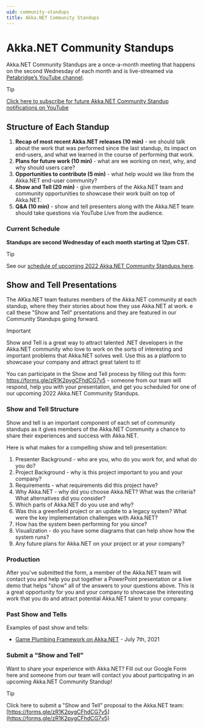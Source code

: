 ```yaml
---
uid: community-standups
title: Akka.NET Community Standups
---
```


# Akka.NET Community Standups

Akka.NET Community Standups are a once-a-month meeting that happens on the second Wednesday of each month and is live-streamed via [Petabridge’s YouTube channel](https://www.youtube.com/c/PetabridgeAcademy).

> [!TIP]
> [Click here to subscribe for future Akka.NET Community Standup notifications on YouTube](https://www.youtube.com/c/PetabridgeAcademy?sub_confirmation=1)

## Structure of Each Standup

1. **Recap of most recent Akka.NET releases (10 min)** - we should talk about the work that was performed since the last standup, its impact on end-users, and what we learned in the course of performing that work.
2. **Plans for future work (10 min)** - what are we working on next, why, and why should users care?
3. **Opportunities to contribute (5 min)** - what help would we like from the Akka.NET end-user community? 
4. **Show and Tell (20 min)** - give members of the Akka.NET team and community opportunities to showcase their work built on top of Akka.NET. 
5. **Q&A (10 min)** - show and tell presenters along with the Akka.NET team should take questions via YouTube Live from the audience.

### Current Schedule

**Standups are second Wednesday of each month starting at 12pm CST.**

> [!TIP]
> See our [schedule of upcoming 2022 Akka.NET Community Standups here](https://github.com/akkadotnet/akka.net/discussions/5691).

## Show and Tell Presentations

The AKka.NET team features members of the Akka.NET community at each standup, where they their stories about how they use Akka.NET at work. e call these "Show and Tell" prsentations and they are featured in our Community Standups going forward.

> [!IMPORTANT]
> Show and Tell is a great way to attract talented .NET developers in the Akka.NET community who love to work on the sorts of interesting and important problems that Akka.NET solves well. Use this as a platform to showcase your company and attract great talent to it!

You can participate in the Show and Tell process by filling out this form: https://forms.gle/zR1K2pygCFhdCG7v5 - someone from our team will respond, help you with your presentation, and get you scheduled for one of our upcoming 2022 Akka.NET Community Standups.

### Show and Tell Structure

Show and tell is an important component of each set of community standups as it gives members of the Akka.NET Community a chance to share their experiences and success with Akka.NET.

Here is what makes for a compelling show and tell presentation:

1. Presenter Background - who are you, who do you work for, and what do you do?
2. Project Background - why is this project important to you and your company?
3. Requirements - what requirements did this project have?
4. Why Akka.NET - why did you choose Akka.NET? What was the criteria? What alternatives did you consider?
5. Which parts of Akka.NET do you use and why?
6. Was this a greenfield project or an update to a legacy system? What were the key implementation challenges with Akka.NET?
7. How has the system been performing for you since?
8. Visualization - do you have some diagrams that can help show how the system runs?
9. Any future plans for Akka.NET on your project or at your company?

### Production

After you've submitted the form, a member of the Akka.NET team will contact you and help you put together a PowerPoint presentation or a live demo that helps "show" all of the answers to your questions above. This is a great opportunity for you and your company to showcase the interesting work that you do and attract potential Akka.NET talent to your company.

### Past Show and Tells

Examples of past show and tells:

- [Game Plumbing Framework on Akka.NET](https://youtu.be/6AoDlK8LtFU?t=958) - July 7th, 2021

### Submit a “Show and Tell”

Want to share your experience with Akka.NET? Fill out our Google Form here and someone from our team will contact you about participating in an upcoming Akka.NET Community Standup!

> [!TIP]
> Click here to submit a "Show and Tell" proposal to the Akka.NET team: [https://forms.gle/zR1K2pygCFhdCG7v5](https://forms.gle/zR1K2pygCFhdCG7v5)